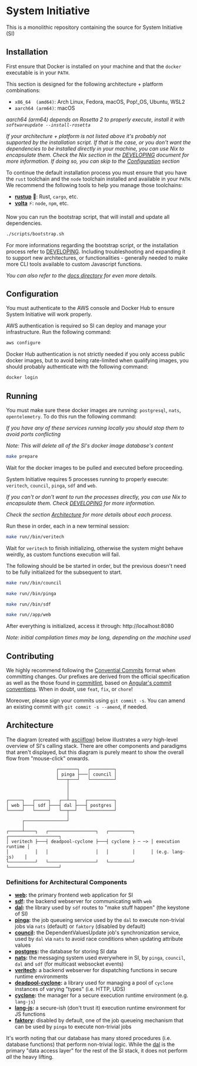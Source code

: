 # System Initiative

This is a monolithic repository containing the source for System Initiative (SI)

## Installation

First ensure that Docker is installed on your machine and that the `docker` executable is in your `PATH`.

This section is designed for the following architecture + platform combinations:

* `x86_64  (amd64)`: Arch Linux, Fedora, macOS, Pop!_OS, Ubuntu, WSL2
* `aarch64 (arm64)`: macOS

*aarch64 (arm64) depends on Rosetta 2 to properly execute, install it with `softwareupdate --install-rosetta`*

*If your architecture + platform is not listed above it's probably not supported by the installation script. If that is the case, or you don't want the dependencies to be installed directly in your machine, you can use Nix to encapsulate them. Check the Nix section in the [DEVELOPING](./DEVELOPING.md) document for more information. If doing so, you can skip to the [Configuration](#configuration) section*

To continue the default installation process you must ensure that you have the `rust` toolchain and the `node` toolchain installed and available in your `PATH`. We recommend the following tools to help you manage those toolchains:

* [**rustup**](https://rustup.rs) 🦀: Rust, `cargo`, etc.
* [**volta**](https://volta.sh) ⚡: `node`, `npm`, etc.

Now you can run the bootstrap script, that will install and update all dependencies.

```bash
./scripts/bootstrap.sh
```

For more informations regarding the bootstrap script, or the installation process refer to [DEVELOPING](./DEVELOPING.md). Including troubleshooting and expanding it to support new architectures, or functionalities - generally needed to make more CLI tools available to custom Javascript functions.

*You can also refer to the [docs directory](./docs) for even more details.*

## Configuration

You must authenticate to the AWS console and Docker Hub to ensure System Initiative will work properly.

AWS authentication is required so SI can deploy and manage your infrastructure. Run the following command:

```bash
aws configure
```

Docker Hub authentication is not strictly needed if you only access public docker images, but to avoid being rate-limited when qualifying images, you should probably authenticate with the following command:

```bash
docker login
```

## Running

You must make sure these docker images are running: `postgresql`, `nats`, `opentelemetry`. To do this run the following command:

*If you have any of these services running locally you should stop them to avoid ports conflicting*

*Note: This will delete all of the SI's docker image database's content*

```bash
make prepare
```

Wait for the docker images to be pulled and executed before proceeding.

System Initiative requires 5 processes running to properly execute: `veritech`, `council`, `pinga`, `sdf` and `web`.

*If you can't or don't want to run the processes directly, you can use Nix to encapsulate them. Check [DEVELOPING](./DEVELOPING.md) for more information.*

*Check the section [Architecture](#architecture) for more details about each process.*

Run these in order, each in a new terminal session:

```bash
make run//bin/veritech
```

Wait for `veritech` to finish initializing, otherwise the system might behave weirdly, as custom functions execution will fail.

The following should be be started in order, but the previous doesn't need to be fully initialized for the subsequent to start.

```bash
make run//bin/council
```

```bash
make run//bin/pinga
```

```bash
make run//bin/sdf
```

```bash
make run//app/web
```

After everything is initialized, access it through: http://localhost:8080

*Note: initial compilation times may be long, depending on the machine used*

## Contributing

We highly recommend following the [Convential Commits](https://www.conventionalcommits.org/en/v1.0.0/#specification) format when committing changes.
Our prefixes are derived from the official specification as well as the those found in [commitlint](https://github.com/conventional-changelog/commitlint/tree/master/%40commitlint/config-conventional), based on [Angular's commit conventions](https://github.com/angular/angular/blob/master/CONTRIBUTING.md).
When in doubt, use `feat`, `fix`, or `chore`!

Moreover, please sign your commits using `git commit -s`.
You can amend an existing commit with `git commit -s --amend`, if needed.

## Architecture

The diagram (created with [asciiflow](https://asciiflow.com)) below illustrates a _very_ high-level overview of SI's calling stack.
There are other components and paradigms that aren't displayed, but this diagram is purely meant to show the overall flow from "mouse-click" onwards.

```
                   ┌───────┐   ┌─────────┐
                   │ pinga ├───│ council │
                   └───┬───┘   └─────────┘
                       │
                       │
                       │
┌─────┐   ┌─────┐   ┌──┴──┐   ┌──────────┐
│ web ├───┤ sdf ├───┤ dal ├───┤ postgres │
└─────┘   └─────┘   └──┬──┘   └──────────┘
                       │
      ┌────────────────┘
      │
┌─────┴────┐   ┌──────────────────┐   ┌─────────┐      ┌───────────────────┐
│ veritech ├───┤ deadpool-cyclone ├───┤ cyclone ├ ─ ─> │ execution runtime │
│          │   │                  │   │         │      │ (e.g. lang-js)    │
└──────────┘   └──────────────────┘   └─────────┘      └───────────────────┘
```

### Definitions for Architectural Components

- **[web](./app/web/):** the primary frontend web application for SI
- **[sdf](./bin/sdf/):** the backend webserver for communicating with `web`
- **[dal](./lib/dal/):** the library used by `sdf` routes to "make stuff happen" (the keystone of SI)
- **[pinga](./bin/pinga/):** the job queueing service used by the `dal` to execute non-trivial jobs via `nats` (default) or `faktory` (disabled by default)
- **[council](./bin/council/):** the DependentValuesUpdate job's synchronization service, used by `dal` via `nats` to avoid race conditions when updating attribute values
- **[postgres](https://postgresql.org):** the database for storing SI data
- **[nats](https://nats.io):** the messaging system used everywhere in SI, by `pinga`, `council`, `dal` and `sdf` (for multicast websocket events)
- **[veritech](./bin/veritech/):** a backend webserver for dispatching functions in secure runtime environments
- **[deadpool-cyclone](./lib/deadpool-cyclone/):** a library used for managing a pool of `cyclone` instances of varying "types" (i.e. HTTP, UDS)
- **[cyclone](./bin/cyclone/):** the manager for a secure execution runtime environment (e.g. `lang-js`)
- **[lang-js](./bin/lang-js/):** a secure-ish (don't trust it) execution runtime environment for JS functions
- **[faktory](https://github.com/contribsys/faktory):** disabled by default, one of the job queueing mechanism that can be used by `pinga` to execute non-trivial jobs

It's worth noting that our database has many stored procedures (i.e. database functions) that perform non-trivial logic.
While the [dal](./lib/dal) is the primary "data access layer" for the rest of the SI stack, it does not perform _all_ the heavy lifting.
